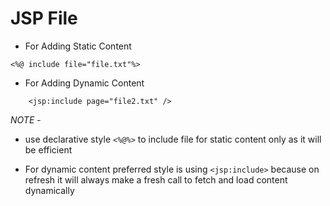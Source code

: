 # JSP File 


- For Adding Static Content 

```
<%@ include file="file.txt"%>

```
	
- For Adding Dynamic Content

```
	<jsp:include page="file2.txt" />
```

*NOTE* -

-  use declarative style `<%@%>` to include file for static content only as it will be efficient


- For dynamic content preferred style is using `<jsp:include>` because on refresh it will always make a fresh call to fetch and load content dynamically